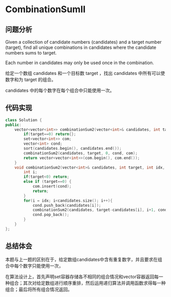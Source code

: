 #  CombinationSumII

## 问题分析
Given a collection of candidate numbers (candidates) and a target number (target), find all unique combinations in candidates where the candidate numbers sums to target.

Each number in candidates may only be used once in the combination.

给定一个数组 candidates 和一个目标数 target ，找出 candidates 中所有可以使数字和为 target 的组合。

candidates 中的每个数字在每个组合中只能使用一次。

## 代码实现
``` C++
class Solution {
public:
    vector<vector<int>> combinationSum2(vector<int>& candidates, int target) {
        if(target==0) return{};
        set<vector<int>> com;
        vector<int> cond;
        sort(candidates.begin(), candidates.end());
        combinationSum2(candidates, target, 0, cond, com);
        return vector<vector<int>>(com.begin(), com.end());
    }
    void combinationSum2(vector<int>& candidates, int target, int idx, vector<int> &cond, set<vector<int>>& com){
        int i;
        if(target<0) return;
        else if (target==0) {
            com.insert(cond);
            return;
        }
        for(i = idx; i<candidates.size(); i++){
            cond.push_back(candidates[i]);
            combinationSum2(candidates, target-candidates[i], i+1, cond, com);
            cond.pop_back();
        }
    }
};
```

## 总结体会

本题与上一题的区别在于，给定数组candidates中含有重复数字，并且要求在组合中每个数字只能使用一次，

在算法设计上，首先声明set容器存储各不相同的组合情况和vector容器返回每一种组合；其次对给定数组进行顺序重排，然后运用递归算法并调用函数求得每一种组合；最后将所有组合情况返回。
